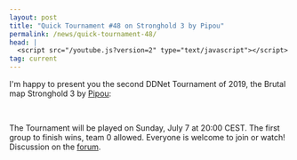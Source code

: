 ```yaml
---
layout: post
title: "Quick Tournament #48 on Stronghold 3 by Pipou"
permalink: /news/quick-tournament-48/
head: |
  <script src="/youtube.js?version=2" type="text/javascript"></script>
tag: current
---
```


I'm happy to present you the second DDNet Tournament of 2019, the Brutal map Stronghold 3 by [Pipou](/mappers/Pipou/):

<div class="startvideo"><div class="video-container">
  <div class="ytplayer" data-id="LqJK6HcsN18"></div>
</div></div>
<br>

The Tournament will be played on Sunday, July 7 at 20:00 CEST. The first group to finish wins, team 0 allowed. Everyone is welcome to join or watch!
Discussion on the [forum](//forum.ddnet.org/viewtopic.php?f=33&t=6827).
